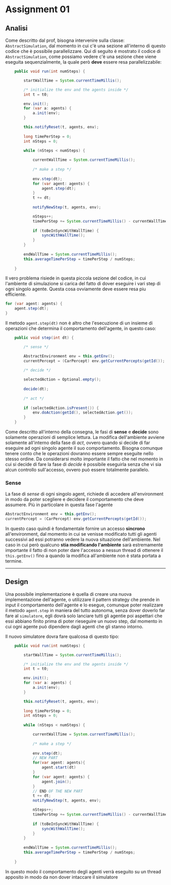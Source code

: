 # Assignment 01

## Analisi
Come descritto dal prof, bisogna intervenire sulla classe: ``AbstractSimulation``, dal momento in cui c'è una sezione all'interno di questo codice che è possibile parallelizzare. Qui di seguito è mostrato il codice di ``AbstractSimulation``, come possiamo vedere c'è una sezione chee viene eseguita sequenzialmente, la quale però **deve** essere resa parallelizzabile:
```java
	public void run(int numSteps) {		

		startWallTime = System.currentTimeMillis();

		/* initialize the env and the agents inside */
		int t = t0;

		env.init();
		for (var a: agents) {
			a.init(env);
		}

		this.notifyReset(t, agents, env);
		
		long timePerStep = 0;
		int nSteps = 0;
		
		while (nSteps < numSteps) {

			currentWallTime = System.currentTimeMillis();
		
			/* make a step */
			
			env.step(dt);
			for (var agent: agents) {
				agent.step(dt);
			}
			t += dt;
			
			notifyNewStep(t, agents, env);

			nSteps++;			
			timePerStep += System.currentTimeMillis() - currentWallTime;
			
			if (toBeInSyncWithWallTime) {
				syncWithWallTime();
			}
		}	
		
		endWallTime = System.currentTimeMillis();
		this.averageTimePerStep = timePerStep / numSteps;
		
	}
```
Il vero problema risiede in questa piccola sezione del codice, in cui l'ambiente di simulazione si carica del fatto di dover eseguire i vari step di ogni singolo agente. Questa cosa ovviamente deve essere resa piu efficiente.
```java
for (var agent: agents) {
    agent.step(dt);
}
```
Il metodo ``agent.step(dt)`` non è altro che l'esecuzione di un insieme di operazioni che determina il comportamento dell'agente, in questo caso:
```java
	public void step(int dt) {

		/* sense */

		AbstractEnvironment env = this.getEnv();		
		currentPercept = (CarPercept) env.getCurrentPercepts(getId());			

		/* decide */
		
		selectedAction = Optional.empty();
		
		decide(dt);
		
		/* act */
		
		if (selectedAction.isPresent()) {
			env.doAction(getId(), selectedAction.get());
		}
	}
```
Come descritto all'interno della consegna, le fasi di **sense** e **decide** sono solamente operazioni di semplice lettura. La modifica dell'ambiente avviene solamente all'interno della fase di *act*, ovvero quando si decide di far eseguire ad ogni singolo agente il suo comportamento. Bisogna comunque tenere conto che le operazioni dovranno essere sempre eseguite nello stesso ordine. Da considerarsi molto importante il fatto che nel momento in cui si decide di fare la fase di *decide* è possibile eseguirla senza che vi sia alcun controllo sull'accesso, ovvero può essere totalmente parallelo.

### Sense
La fase di *sense* di ogni singolo agent, richiede di accedere all'environment in modo da poter scegliere e decidere il comportamento che deve assumere. Più in particolare in questa fase l'agente
```java
AbstractEnvironment env = this.getEnv();		
currentPercept = (CarPercept) env.getCurrentPercepts(getId());			
```
In questo caso quindi è fondamentale fornire un accesso **sincrono** all'environment, dal momento in cui se venisse modificato tutti gli agenti successivi ad essi potranno vedere la nuova situazione dell'ambiente. Nel caso in cui però qualcuno **stia modificando l'ambiente** sarà estremamente importante il fatto di non poter dare l'accesso a nessun thread di ottenere il ``this.getEnv()`` fino a quando la modifica all'ambiente non è stata portata a termine. 


---
## Design
Una possibile implementazione è quella di creare una nuova implementazione dell'agente, o utilizzare il pattern strategy che prende in input il comportamento dell'agente e lo esegue, comunque poter realizzare il metodo ``agent.step`` in maniera del tutto autonoma, senza dover doverlo far fare al ``simulatore``, egli dovrà solo lanciare tutti gli agentie poi aspettari che essi abbiano finito prima di poter rieseguire un nuovo step, dal momento in cui ogni agente può dipendere dagli agenti che gli stanno intorno. 

Il nuovo simulatore dovra fare qualcosa di questo tipo: 
```java
	public void run(int numSteps) {		

		startWallTime = System.currentTimeMillis();

		/* initialize the env and the agents inside */
		int t = t0;

		env.init();
		for (var a: agents) {
			a.init(env);
		}

		this.notifyReset(t, agents, env);
		
		long timePerStep = 0;
		int nSteps = 0;
		
		while (nSteps < numSteps) {

			currentWallTime = System.currentTimeMillis();
		
			/* make a step */
			
			env.step(dt);
            // NEW PART
            for(var agent: agents){
                agent.start(dt)
            }
			for (var agent: agents) {
				agent.join();
			}
            // END OF THE NEW PART
			t += dt;
			notifyNewStep(t, agents, env);

			nSteps++;			
			timePerStep += System.currentTimeMillis() - currentWallTime;
			
			if (toBeInSyncWithWallTime) {
				syncWithWallTime();
			}
		}	
		
		endWallTime = System.currentTimeMillis();
		this.averageTimePerStep = timePerStep / numSteps;
		
	}
```
In questo modo il comportamento degli agenti verrà eseguito su un thread apposito in modo da non dover intaccare il simulatore